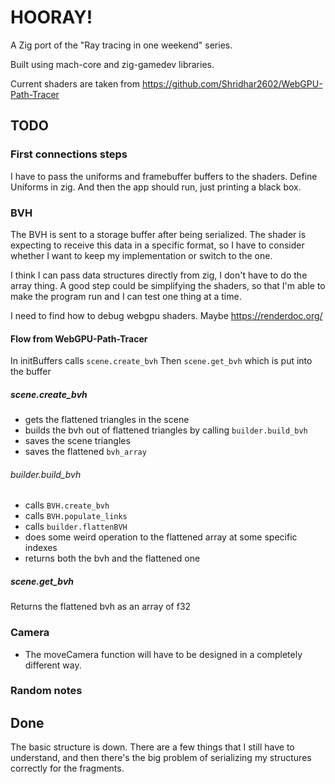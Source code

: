 # HOORAY!

A Zig port of the "Ray tracing in one weekend" series.

Built using mach-core and zig-gamedev libraries.

Current shaders are taken from https://github.com/Shridhar2602/WebGPU-Path-Tracer

## TODO

### First connections steps
I have to pass the uniforms and framebuffer buffers to the shaders.
Define Uniforms in zig.
And then the app should run, just printing a black box. 

### BVH
The BVH is sent to a storage buffer after being serialized.
The shader is expecting to receive this data in a specific format, so I 
have to consider whether I want to keep my implementation or switch to
the one.

I think I can pass data structures directly from zig, I don't have to do the array thing.
A good step could be simplifying the shaders, so that I'm able to make the program run and I can test one thing at a time.

I need to find how to debug webgpu shaders.
Maybe https://renderdoc.org/

#### Flow from WebGPU-Path-Tracer
In initBuffers calls `scene.create_bvh`
Then `scene.get_bvh` which is put into the buffer

##### scene.create_bvh
- gets the flattened triangles in the scene
- builds the bvh out of flattened triangles by calling `builder.build_bvh`
- saves the scene triangles
- saves the flattened `bvh_array`

###### builder.build_bvh
- calls `BVH.create_bvh`
- calls `BVH.populate_links`
- calls `builder.flattenBVH`
- does some weird operation to the flattened array at some specific indexes
- returns both the bvh and the flattened one

##### scene.get_bvh
Returns the flattened bvh as an array of f32


### Camera
- The moveCamera function will have to be designed in a completely different way.

### Random notes

## Done

The basic structure is down.
There are a few things that I still have to understand, and then there's the 
big problem of serializing my structures correctly for the fragments.
